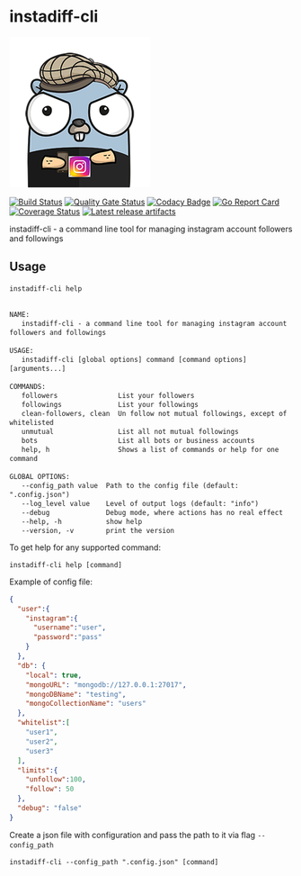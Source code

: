 # instadiff-cli

![Logo](.assets/gopher.png)

[![Build Status](https://travis-ci.org/oleg-balunenko/instadiff-cli.svg?branch=master)](https://travis-ci.org/oleg-balunenko/instadiff-cli)
[![Quality Gate Status](https://sonarcloud.io/api/project_badges/measure?project=instadiff-cli&metric=alert_status)](https://sonarcloud.io/dashboard?id=instadiff-cli)
[![Codacy Badge](https://api.codacy.com/project/badge/Grade/e1b08a94c9cb45f4ac86391ef936166e)](https://www.codacy.com/manual/oleg.balunenko/instadiff-cli?utm_source=github.com&amp;utm_medium=referral&amp;utm_content=oleg-balunenko/instadiff-cli&amp;utm_campaign=Badge_Grade)
[![Go Report Card](https://goreportcard.com/badge/github.com/oleg-balunenko/instadiff-cli)](https://goreportcard.com/report/github.com/oleg-balunenko/instadiff-cli)
[![Coverage Status](https://coveralls.io/repos/github/oleg-balunenko/instadiff-cli/badge.svg?branch=master)](https://coveralls.io/github/oleg-balunenko/instadiff-cli?branch=master)
[![Latest release artifacts](https://img.shields.io/badge/artifacts-download-blue.svg)](https://github.com/oleg-balunenko/instadiff-cli/releases/latest)

instadiff-cli - a command line tool for managing instagram account followers and followings

## Usage

```shell script
instadiff-cli help
```

```text

NAME:
   instadiff-cli - a command line tool for managing instagram account followers and followings

USAGE:
   instadiff-cli [global options] command [command options] [arguments...]

COMMANDS:
   followers               List your followers
   followings              List your followings
   clean-followers, clean  Un follow not mutual followings, except of whitelisted
   unmutual                List all not mutual followings
   bots                    List all bots or business accounts
   help, h                 Shows a list of commands or help for one command

GLOBAL OPTIONS:
   --config_path value  Path to the config file (default: ".config.json")
   --log_level value    Level of output logs (default: "info")
   --debug              Debug mode, where actions has no real effect
   --help, -h           show help
   --version, -v        print the version

```

To get help for any supported command:

``` shell script
instadiff-cli help [command]
```

Example of config file:

```json
{
  "user":{
    "instagram":{
      "username":"user",
      "password":"pass"
    }
  },
  "db": {
    "local": true,
    "mongoURL": "mongodb://127.0.0.1:27017",
    "mongoDBName": "testing",
    "mongoCollectionName": "users"
  },
  "whitelist":[
    "user1",
    "user2",
    "user3"
  ],
  "limits":{
    "unfollow":100,
    "follow": 50
  },
  "debug": "false"
}
```

Create a json file with configuration and pass the path to it via flag `--config_path`

```shell script
instadiff-cli --config_path ".config.json" [command]
```
